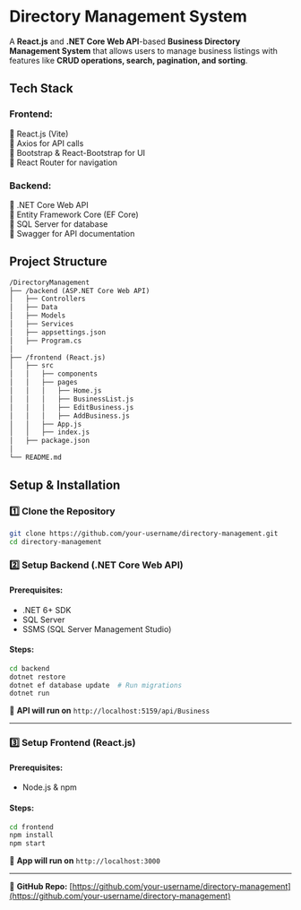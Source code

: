 

# **Directory Management System**  

A **React.js** and **.NET Core Web API**-based **Business Directory Management System** that allows users to manage business listings with features like **CRUD operations, search, pagination, and sorting**.

## **Tech Stack**
### **Frontend:**  
🔹 React.js (Vite)  
🔹 Axios for API calls  
🔹 Bootstrap & React-Bootstrap for UI  
🔹 React Router for navigation  

### **Backend:**  
🔹 .NET Core Web API  
🔹 Entity Framework Core (EF Core)  
🔹 SQL Server for database  
🔹 Swagger for API documentation  


## **Project Structure**
```markdown
/DirectoryManagement
├── /backend (ASP.NET Core Web API)
│   ├── Controllers
│   ├── Data
│   ├── Models
│   ├── Services
│   ├── appsettings.json
│   ├── Program.cs
│
├── /frontend (React.js)
│   ├── src
│   │   ├── components
│   │   ├── pages
│   │   │   ├── Home.js
│   │   │   ├── BusinessList.js
│   │   │   ├── EditBusiness.js
│   │   │   ├── AddBusiness.js
│   │   ├── App.js
│   │   ├── index.js
│   ├── package.json
│
└── README.md
```

## **Setup & Installation**
### **1️⃣ Clone the Repository**
```bash
git clone https://github.com/your-username/directory-management.git
cd directory-management
```

### **2️⃣ Setup Backend (.NET Core Web API)**
#### **Prerequisites:**  
- .NET 6+ SDK  
- SQL Server  
- SSMS (SQL Server Management Studio)  

#### **Steps:**  
```bash
cd backend
dotnet restore
dotnet ef database update  # Run migrations
dotnet run
```
🔹 **API will run on** `http://localhost:5159/api/Business`  

---

### **3️⃣ Setup Frontend (React.js)**
#### **Prerequisites:**  
- Node.js & npm  

#### **Steps:**  
```bash
cd frontend
npm install
npm start
```
🔹 **App will run on** `http://localhost:3000`

---

🔗 **GitHub Repo:** [https://github.com/your-username/directory-management](https://github.com/your-username/directory-management)


